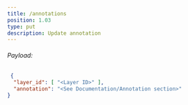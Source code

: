 ```yaml
---
title: /annotations
position: 1.03
type: put
description: Update annotation
---
```


###### Payload:

~~~ json
 {
  "layer_id": [ "<Layer ID>" ],
  "annotation": "<See Documentation/Annotation section>"
}
~~~
